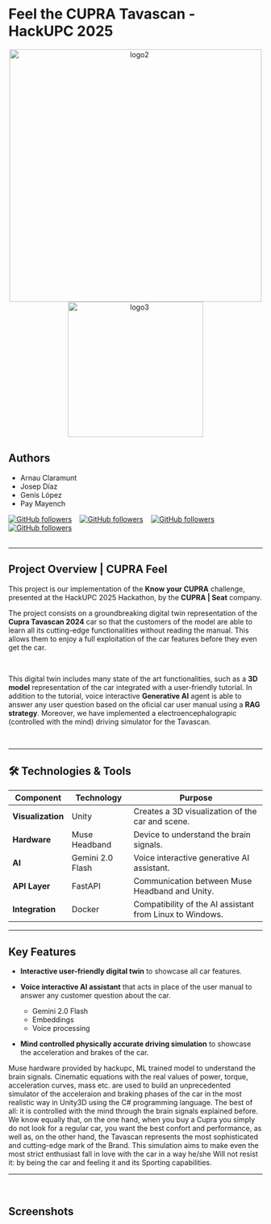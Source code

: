 # Feel the CUPRA Tavascan - HackUPC 2025

<p align="center">
  <img src="https://github.com/user-attachments/assets/dbad1f2a-cf4a-410f-aaa3-de891e77bc9a" alt="logo2" width="500"/>
  <img src="https://github.com/user-attachments/assets/aa60a680-b543-4750-8989-a7e042b8f9c6" alt="logo3" width="268"/>
</p>


## Authors
- Arnau Claramunt
- Josep Díaz
- Genís López
- Pay Mayench

[![GitHub followers](https://img.shields.io/github/followers/ArnauCS03?label=ArnauCS03)](https://github.com/ArnauCS03) &nbsp;&nbsp; 
[![GitHub followers](https://img.shields.io/github/followers/Nascarin?label=Nascarin)](https://github.com/Nascarin) &nbsp;&nbsp; 
[![GitHub followers](https://img.shields.io/github/followers/GenisLopez5?label=GenisLopez5)](https://github.com/GenisLopez5) &nbsp;&nbsp; 
[![GitHub followers](https://img.shields.io/github/followers/PauMayench?label=PauMayench)](https://github.com/PauMayench) <br><br>

---

## Project Overview | CUPRA Feel

This project is our implementation of the **Know your CUPRA** challenge, presented at the HackUPC 2025 Hackathon, by the **CUPRA | Seat** company.

The project consists on a groundbreaking digital twin representation of the **Cupra Tavascan 2024** car so that the customers of the model are able to learn all its cutting-edge functionalities without reading the manual. This allows them to enjoy a full exploitation of the car features before they even get the car. 

<br>

This digital twin includes many state of the art functionalities, such as a **3D model** representation of the car integrated with a user-friendly tutorial. In addition to the tutorial, voice interactive **Generative AI** agent is able to answer any user question based on the oficial car user manual using a **RAG strategy**. Moreover, we have implemented a electroencephalograpic (controlled with the mind) driving simulator for the Tavascan.

<br>

---

## 🛠️ Technologies & Tools  

| **Component**        | **Technology**    | **Purpose**                                   |
|----------------------|-------------------|-----------------------------------------------|
| **Visualization**    | Unity             | Creates a 3D visualization of the car and scene.   |
| **Hardware**         | Muse Headband     | Device to understand the brain signals. |
| **AI**               | Gemini 2.0 Flash  | Voice interactive generative AI assistant.  |
| **API Layer**        | FastAPI           | Communication between Muse Headband and Unity. |
| **Integration**      | Docker            | Compatibility of the AI assistant from Linux to Windows. |

---


## Key Features

- **Interactive user-friendly digital twin** to showcase all car features.
- **Voice interactive AI assistant** that acts in place of the user manual to answer any customer question about the car.
  - Gemini 2.0 Flash
  - Embeddings
  - Voice processing

- **Mind controlled physically accurate driving simulation** to showcase the acceleration and brakes of the car.
    
Muse hardware provided by hackupc, ML trained model to understand the brain signals.
Cinematic equations with the real values of power, torque, acceleration curves, mass etc. are used to build an unprecedented simulator of the acceleraion and braking phases of the car in the most realistic way in Unity3D using the C# programming language. The best of all: it is controlled with the mind through the brain signals explained before. We know equally that, on the one hand, when you buy a Cupra you simply do not look for a regular car, you want the best confort and performance, as well as, on the other hand, the Tavascan represents the most sophisticated and cutting-edge mark of the Brand. This simulation aims to make even the most strict enthusiast fall in love with the car in a way he/she Will not resist it: by being the car and feeling it and its Sporting capabilities.

---

<br>

## Screenshots




<br>
<br>
